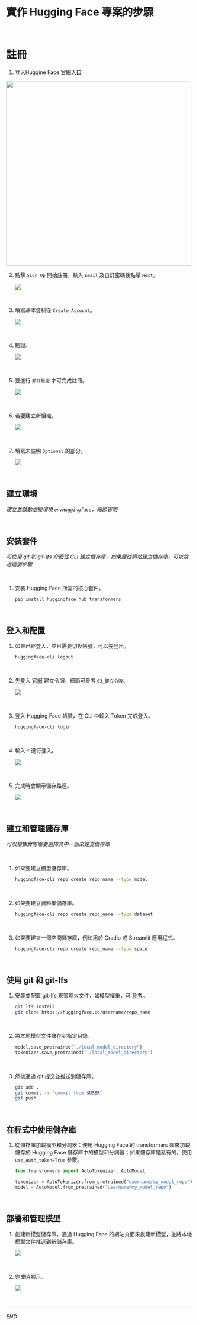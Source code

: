 # 實作 Hugging Face 專案的步驟

<br>

# 註冊

1. 登入Huggine Face [官網入口](https://huggingface.co/)

<img src="images/img_09.png" width="500px" />

<br>

2. 點擊 `Sign Up` 開始註冊，輸入 `Email` 及自訂密碼後點擊 `Next`。

    ![](images/img_01.png)

<br>

3. 填寫基本資料後 `Create Account`。

    ![](images/img_02.png)

<br>

4. 驗證。

    ![](images/img_03.png)

<br>

5. 要進行 `郵件驗證` 才可完成註冊。

    ![](images/img_05.png)

<br>

6. 若要建立新組織。

    ![](images/img_06.png)

<br>

7. 填寫未註明 `Optional` 的部分。

    ![](images/img_07.png)

<br>

## 建立環境

_建立並啟動虛擬環境 `envHuggingface`，細節省略_

<br>

## 安裝套件

_可使用 git 和 git-lfs 介面從 CLI 建立儲存庫，如果要從網站建立儲存庫，可以跳過這個步驟_

<br>

1. 安裝 Hugging Face 所需的核心套件。

    ```bash
    pip install huggingface_hub transformers
    ```

<br>

## 登入和配置

1. 如果已經登入，並且需要切換帳號，可以先登出。

    ```bash
    huggingface-cli logout
    ```

<br>

2. 先登入 [官網](Huggingface.co/settings/tokens) 建立令牌，細節可參考 `03_建立令牌`。

    ![](images/img_10.png)

<br>

3. 登入 Hugging Face 帳號，在 CLI 中輸入 Token 完成登入。

    ```bash
    huggingface-cli login
    ```

<br>

4. 輸入 `Y` 進行登入。

    ![](images/img_11.png)

<br>

5. 完成時會顯示儲存路徑。

    ![](images/img_12.png)

<br>

## 建立和管理儲存庫

_可以根據實際需要選擇其中一個來建立儲存庫_

<br>

1. 如果要建立模型儲存庫。

    ```bash
    huggingface-cli repo create repo_name --type model
    ```

<br>

2. 如果要建立資料集儲存庫。

    ```bash
    huggingface-cli repo create repo_name --type dataset
    ```

<br>

3. 如果要建立一個空間儲存庫，例如用於 Gradio 或 Streamlit 應用程式。

    ```bash
    huggingface-cli repo create repo_name --type space
    ```

<br>

## 使用 git 和 git-lfs

1. 安裝並配置 git-lfs 來管理大文件，如模型權重，可 [參考](https://git-lfs.github.com)。

    ```bash
    git lfs install
    git clone https://huggingface.co/username/repo_name
    ```

<br>

2. 將本地模型文件儲存到指定目錄。

    ```python
    model.save_pretrained("./local_model_directory")
    tokenizer.save_pretrained("./local_model_directory")
    ```

<br>

3. 然後通過 git 提交並推送到儲存庫。

    ```bash
    git add .
    git commit -m "commit from $USER"
    git push
    ```

<br>

## 在程式中使用儲存庫

1. 從儲存庫加載模型和分詞器：使用 Hugging Face 的 transformers 庫來加載儲存於 Hugging Face 儲存庫中的模型和分詞器；如果儲存庫是私有的，使用 `use_auth_token=True` 參數。

    ```python
    from transformers import AutoTokenizer, AutoModel

    tokenizer = AutoTokenizer.from_pretrained("username/my_model_repo")
    model = AutoModel.from_pretrained("username/my_model_repo")
    ```

<br>

## 部署和管理模型

1. 創建新模型儲存庫，通過 Hugging Face 的網站介面來創建新模型，並將本地模型文件推送到新儲存庫。

    ![](images/img_04.png)

<br>

2. 完成時顯示。

    ![](images/img_08.png)

<br>

___

_END_